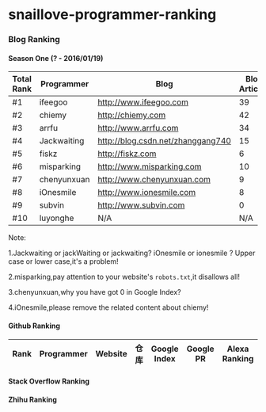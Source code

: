 # snaillove-programmer-ranking

### Blog Ranking

#### Season One (? - 2016/01/19)

|Total Rank|Programmer|Blog|Blog Articles|Google Index|Google PR|Alexa Ranking
|---|---|---|---|---|---|---|
|#1|ifeegoo|http://www.ifeegoo.com|39|85|N/A|15786805
|#2|chiemy|http://chiemy.com|42|49|N/A|N/A
|#3|arrfu|http://www.arrfu.com|34|36|N/A|N/A
|#4|Jackwaiting|http://blog.csdn.net/zhanggang740|15|13|N/A|N/A
|#5|fiskz|http://fiskz.com|6|12|N/A|N/A
|#6|misparking|http://www.misparking.com|10|N/A|N/A|N/A
|#7|chenyunxuan|http://www.chenyunxuan.com|9|0|N/A|N/A
|#8|iOnesmile|http://www.ionesmile.com|8|0|N/A|N/A
|#9|subvin|http://www.subvin.com|0|0|N/A|N/A
|#10|luyonghe|N/A|N/A|N/A|N/A|N/A

Note:

1.Jackwaiting or jackWaiting or jackwaiting? iOnesmile or ionesmile ? Upper case or lower case,it's a problem!

2.misparking,pay attention to your website's `robots.txt`,it disallows all!

3.chenyunxuan,why you have got 0 in Google Index?

4.iOnesmile,please remove the related content about chiemy!


#### Github Ranking

|Rank|Programmer|Website|仓库|Google Index|Google PR|Alexa Ranking
|---|---|---|---|---|---|---|

#### Stack Overflow Ranking

#### Zhihu Ranking

